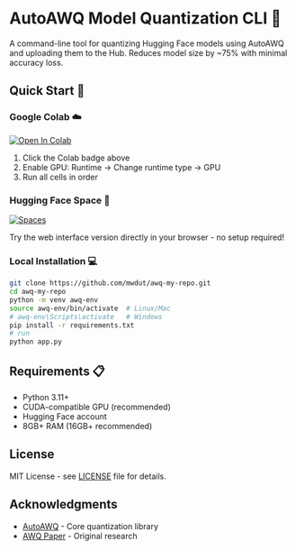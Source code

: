 # AutoAWQ Model Quantization CLI 🚀

A command-line tool for quantizing Hugging Face models using AutoAWQ and uploading them to the Hub. Reduces model size by ~75% with minimal accuracy loss.

## Quick Start 👾

### Google Colab ☁️
[![Open In Colab](https://colab.research.google.com/assets/colab-badge.svg)](https://colab.research.google.com/drive/1gaoafIrAj60pvByFbN5iqTBySyhW6zEN?usp=sharing)

1. Click the Colab badge above
2. Enable GPU: Runtime → Change runtime type → GPU
3. Run all cells in order

### Hugging Face Space 🤗
[![Spaces](https://huggingface.co/datasets/huggingface/badges/resolve/main/open-in-hf-spaces-sm.svg)](https://huggingface.co/spaces/mwdut/awq-my-repo)

Try the web interface version directly in your browser - no setup required!

### Local Installation 💻
```bash
git clone https://github.com/mwdut/awq-my-repo.git
cd awq-my-repo
python -m venv awq-env
source awq-env/bin/activate  # Linux/Mac
# awq-env\Scripts\activate   # Windows
pip install -r requirements.txt
# run
python app.py
```

## Requirements 📋

- Python 3.11+
- CUDA-compatible GPU (recommended)
- Hugging Face account
- 8GB+ RAM (16GB+ recommended)

## License

MIT License - see [LICENSE](LICENSE) file for details.

## Acknowledgments

- [AutoAWQ](https://github.com/casper-hansen/AutoAWQ) - Core quantization library
- [AWQ Paper](https://arxiv.org/abs/2306.00978) - Original research
